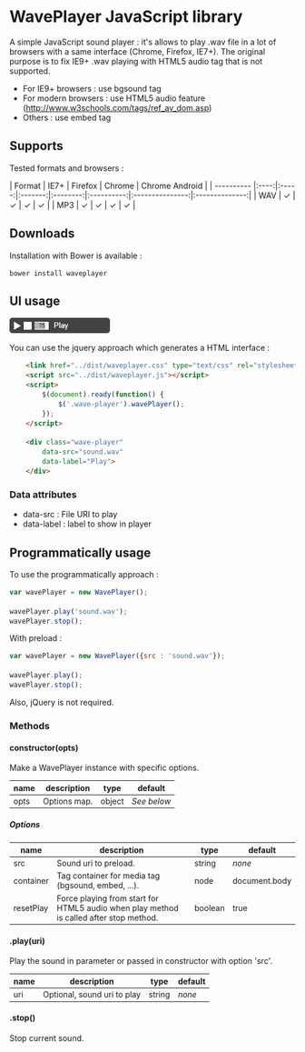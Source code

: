 WavePlayer JavaScript library
========

A simple JavaScript sound player : it's allows to play .wav file in a lot of browsers with a same interface (Chrome, Firefox, IE7+). 
The original purpose is to fix IE9+ .wav playing with HTML5 audio tag that is not supported.

* For IE9+ browsers : use bgsound tag
* For modern browsers : use HTML5 audio feature (http://www.w3schools.com/tags/ref_av_dom.asp)
* Others : use embed tag

## Supports

Tested formats and browsers :

| Format   | IE7+ | Firefox | Chrome | Chrome Android |
| ---------- |:----:|:-----:|:-------:|:--------:|:----------:|:---------------:|:--------------:|
| WAV | ✓ | ✓ | ✓ | ✓ |
| MP3 | ✓ | ✓ | ✓ | ✓ |

## Downloads

Installation with Bower is available :

```
bower install waveplayer
```

## UI usage

![UI](sample/interface.png)

You can use the jquery approach which generates a HTML interface :

```html
	<link href="../dist/waveplayer.css" type="text/css" rel="stylesheet" />
	<script src="../dist/waveplayer.js"></script>
	<script>
		$(document).ready(function() {
			$('.wave-player').wavePlayer();
		});
	</script>
	
	<div class="wave-player" 
		data-src="sound.wav" 
		data-label="Play">
	</div>		
```

### Data attributes

* data-src : File URI to play
* data-label : label to show in player

## Programmatically  usage

To use the programmatically approach :  

```javascript
var wavePlayer = new WavePlayer();

wavePlayer.play('sound.wav');
wavePlayer.stop();
```

With preload :

```javascript
var wavePlayer = new WavePlayer({src : 'sound.wav'});

wavePlayer.play();
wavePlayer.stop();
```

Also, jQuery is not required.

### Methods

#### constructor(opts)

Make a WavePlayer instance with specific options. 

| name | description | type   | default   |
|------|-------------|--------|-----------|
| opts | Options map. | object | *See below* |

##### Options

| name      | description                                                                          | type    |  default     |
|-----------|--------------------------------------------------------------------------------------|---------|--------------|
| src       | Sound uri to preload.                                                                | string  | *none*       |
| container | Tag container for media tag (bgsound, embed, ...).                                   | node    | document.body|
| resetPlay | Force playing from start for HTML5 audio when play method is called after stop method. | boolean | true         |

#### .play(uri)

Play the sound in parameter or passed in constructor with option 'src'.

| name | description | type   | default          |
|------|-------------|--------|-----------|
| uri  | Optional, sound uri to play | string | *none* |

#### .stop()

Stop current sound.

